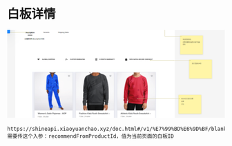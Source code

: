 
# 白板详情

![](.blank_product_detail_images/7dbcf057.png)

```azure
https://shineapi.xiaoyuanchao.xyz/doc.html#/v1/%E7%99%BD%E6%9D%BF/blankProductPage
需要传这个入参：recommendFromProductId，值为当前页面的白板ID
```
